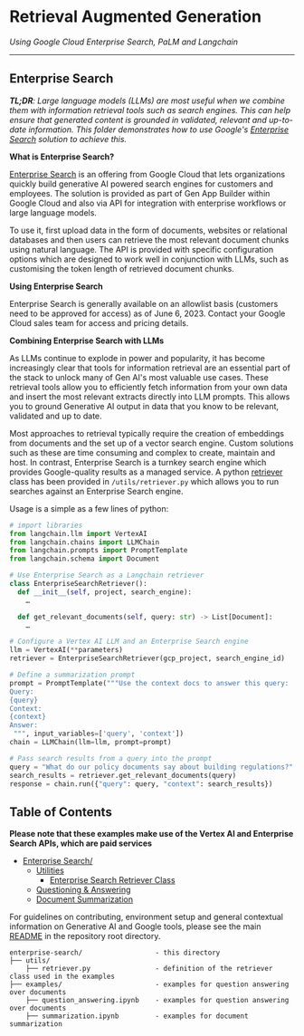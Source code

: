 # Retrieval Augmented Generation
_Using Google Cloud Enterprise Search, PaLM and Langchain_

---

## Enterprise Search

_**TL;DR**: Large language models (LLMs) are most useful when we combine them with information retrieval tools such as search engines. This can help ensure that generated content is grounded in validated, relevant and up-to-date information. This folder demonstrates how to use Google's [Enterprise Search](https://cloud.google.com/enterprise-search) solution to achieve this._


**What is Enterprise Search?**

[Enterprise Search](https://cloud.google.com/enterprise-search) is an offering from Google Cloud that lets organizations quickly build generative AI powered search engines for customers and employees.  The solution is provided as part of Gen App Builder within Google Cloud and also via API for integration with enterprise workflows or large language models.

To use it, first upload data in the form of documents, websites or relational databases and then users can retrieve the most relevant document chunks using natural language. The API is provided with specific configuration options which are designed to work well in conjunction with LLMs, such as customising the token length of retrieved document chunks.

**Using Enterprise Search**

Enterprise Search is generally available on an allowlist basis (customers need to be approved for access) as of June 6, 2023. Contact your Google Cloud sales team for access and pricing details. 


**Combining Enterprise Search with LLMs**

As LLMs continue to explode in power and popularity, it has become increasingly clear that tools for information retrieval are an essential part of the stack to unlock many of Gen AI's most valuable use cases.  These retrieval tools allow you to efficiently fetch information from your own data and insert the most relevant extracts directly into LLM prompts. This allows you to ground Generative AI output in data that you know to be relevant, validated and up to date.

Most approaches to retrieval typically require the creation of embeddings from documents and the set up of a vector search engine. Custom solutions such as these are time consuming and complex to create, maintain and host. In contrast, Enterprise Search is a turnkey search engine which provides Google-quality results as a managed service. A python [retriever](https://python.langchain.com/docs/modules/data_connection/retrievers.html) class has been provided in `/utils/retriever.py` which allows you to run searches against an Enterprise Search engine.

Usage is a simple as a few lines of python:
```python
# import libraries
from langchain.llm import VertexAI
from langchain.chains import LLMChain
from langchain.prompts import PromptTemplate
from langchain.schema import Document

# Use Enterprise Search as a Langchain retriever
class EnterpriseSearchRetriever():
  def __init__(self, project, search_engine):
    …

  def get_relevant_documents(self, query: str) -> List[Document]:
    …

# Configure a Vertex AI LLM and an Enterprise Search engine
llm = VertexAI(**parameters)
retriever = EnterpriseSearchRetriever(gcp_project, search_engine_id)

# Define a summarization prompt
prompt = PromptTemplate("""Use the context docs to answer this query:
Query:
{query}
Context:
{context}
Answer:
 """, input_variables=['query', 'context'])
chain = LLMChain(llm=llm, prompt=prompt)

# Pass search results from a query into the prompt
query = "What do our policy documents say about building regulations?"
search_results = retriever.get_relevant_documents(query)
response = chain.run({"query": query, "context": search_results})
```

## Table of Contents

**Please note that these examples make use of the Vertex AI and Enterprise Search APIs, which are paid services**


- [Enterprise Search/](/)
  - [Utilities](utils/)
    - [Enterprise Search Retriever Class](/utils/retriever.py)
  - [Questioning & Answering](/examples/question_answering.ipynb)
  - [Document Summarization](/examples/summarization.ipynb)


For guidelines on contributing, environment setup and general contextual information on Generative AI and Google tools, please see the main [README](../README.md) in the repository root directory.


```
enterprise-search/                  - this directory
├── utils/
    ├── retriever.py                - definition of the retriever class used in the examples
├── examples/                       - examples for question answering over documents
    ├── question_answering.ipynb    - examples for question answering over documents
    ├── summarization.ipynb         - examples for document summarization
```

